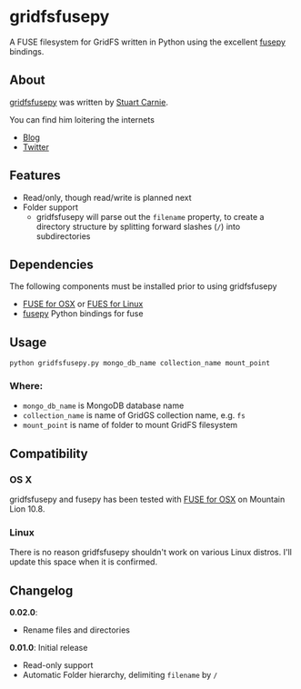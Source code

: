 gridfsfusepy
============
A FUSE filesystem for GridFS written in Python using the excellent [fusepy](https://github.com/terencehonles/fusepy) 
bindings.

About
-----
[gridfsfusepy](http://github.com/scarnie/gridfsfusepy) was written by [Stuart Carnie](http://github/scarnie).  

You can find him loitering the internets

* [Blog](http://aussiebloke.blogspot.com)
* [Twitter](http://twitter.com/stuartcarnie)

Features
--------
* Read/only, though read/write is planned next
* Folder support
  * gridfsfusepy will parse out the `filename` property, to create a directory structure by splitting forward slashes (`/`) 
    into subdirectories

Dependencies
------------
The following components must be installed prior to using gridfsfusepy

* [FUSE for OSX](http://osxfuse.github.com/) or [FUES for Linux](http://fuse.sourceforge.net/)
* [fusepy](https://github.com/terencehonles/fusepy) Python bindings for fuse

Usage
-----
    python gridfsfusepy.py mongo_db_name collection_name mount_point
	
### Where:
* `mongo_db_name` is MongoDB database name
* `collection_name` is name of GridGS collection name, e.g. `fs`
* `mount_point` is name of folder to mount GridFS filesystem

Compatibility
-------------

### OS X
gridfsfusepy and fusepy has been tested with [FUSE for OSX](http://osxfuse.github.com/) on Mountain Lion 10.8.

### Linux
There is no reason gridfsfusepy shouldn't work on various Linux distros.  I'll update this space when it is confirmed.

Changelog
---------

**0.02.0**:

* Rename files and directories

**0.01.0**: Initial release

* Read-only support
* Automatic Folder hierarchy, delimiting `filename` by `/`